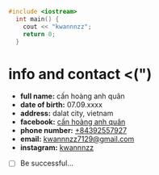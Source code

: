 
```c++
#include <iostream>
  int main() {
    cout << "kwannnzz";
    return 0;
  }
```

# [](#info-and-contact-)info and contact <(")

- **full name:** cấn hoàng anh quân
- **date of birth:** 07.09.xxxx
- **address:** dalat city, vietnam
- **facebook:** [cấn hoàng anh quân](https://www.facebook.com/kwannnzz)
- **phone number:** [+84392557927](tel:84392557927)
- **email:** [kwannnzz7129@gmail.com](mailto:kwannnzz7129@gmail.com)
- **instagram:** [kwannnzz](https://www.instagram.com/kwannnzz)

- [ ] Be successful...
